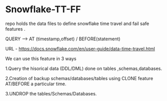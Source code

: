 # Snowflake-TT-FF
repo holds the data files to define snowflake time travel and fail safe features .

QUERY -->  AT (timestamp,offset)  / BEFORE(statement)  

URL - https://docs.snowflake.com/en/user-guide/data-time-travel.html

We can use this feature in 3 ways
  
  1.Query the hisorical data (DDL/DML) done on tables ,schemas,databases.
  
  2.Creation of backup schemas/databases/tables using CLONE feature AT/BEFORE a particular time.
  
  3.UNDROP the tables/Schemas/Databases.
